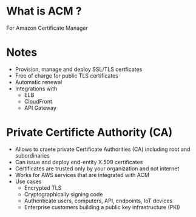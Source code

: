 # What is ACM ?

For Amazon Certificate Manager

# Notes
* Provision, manage and deploy SSL/TLS certficates
* Free of charge for public TLS certificates
* Automatic renewal
* Integrations with
    * ELB
    * CloudFront
    * API Gateway

# Private Certificte Authority (CA)
* Allows to craete private Certificate Authorities (CA) including root and subordinaries
* Can issue and deploy end-entity X.509 certificates
* Certificates are trusted only by your organization and not internet
* Works for AWS services that are integrated with ACM
* Use cases 
    * Encrypted TLS
    * Cryptographically signing code
    * Authenticate users, computers, API, endpoints, IoT devices
    * Enterprise customers building a public key infrastructure (PKI)
    